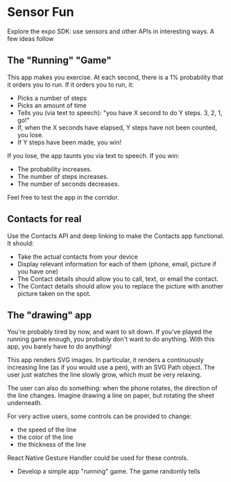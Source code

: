# Sensor Fun

Explore the expo SDK: use sensors and other APIs in interesting ways. A few ideas follow

## The "Running" "Game"

This app makes you exercise. 
At each second, there is a 1% probability that it orders you to run. If it orders you to run, it:
- Picks a number of steps
- Picks an amount of time 
- Tells you (via text to speech): "you have X second to do Y steps. 3, 2, 1, go!"
- If, when the X seconds have elapsed, Y steps have not been counted, you lose. 
- If Y steps have been made, you win! 

If you lose, the app taunts you via text to speech. If you win:
- The probability increases.
- The number of steps increases.
- The number of seconds decreases.

Feel free to test the app in the corridor. 

## Contacts for real

Use the Contacts API and deep linking to make the Contacts app functional. It should:
- Take the actual contacts from your device
- Display relevant information for each of them (phone, email, picture if you have one)
- The Contact details should allow you to call, text, or email the contact.
- The Contact details should allow you to replace the picture with another picture taken on the spot.

## The "drawing" app

You're probably tired by now, and want to sit down. If you've played the running game enough, you probably don't want to do anything. With this app, you barely have to do anything!

This app renders SVG images. In particular, it renders a continuously increasing line (as if you would use a pen), with an SVG Path object. The user just watches the line slowly grow, which must be very relaxing. 

The user can also do something: when the phone rotates, the direction of the line changes. Imagine drawing a line on paper, but rotating the sheet underneath.

For very active users, some controls can be provided to change:
- the speed of the line
- the color of the line
- the thickness of the line

React Native Gesture Handler could be used for these controls.


- Develop a simple app "running" game. The game randomly tells 